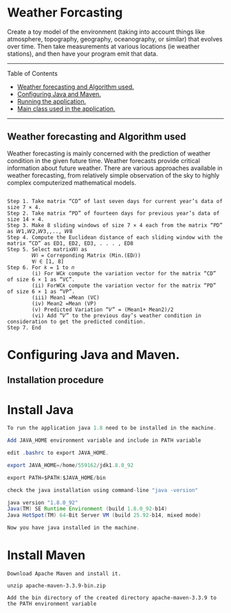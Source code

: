 # Weather Forcasting

Create a toy model of the environment (taking into account things like atmosphere, topography,
geography, oceanography, or similar) that evolves over time. Then take measurements at various
locations (ie weather stations), and then have your program emit that data.

---

Table of Contents

* <a href="#Weather-forecasting-and-Algorithm-used">Weather forecasting and Algorithm used.</a>
* <a href="#Configuring-Java-and-Maven">Configuring Java and Maven.</a>
* <a href="#Running-the-application">Running the application.</a>
* <a href="#Main-class-used-in-the-application">Main class used in the application.</a>

---

<a name="Weather-forecasting-and-Algorithm-used"></a>

## Weather forecasting and Algorithm used

Weather forecasting is mainly concerned with the prediction of weather condition in the given future time. Weather forecasts provide critical information about future weather. There are various approaches available in weather forecasting, from relatively simple observation of the sky to highly complex computerized mathematical models.

```algo

Step 1. Take matrix “CD” of last seven days for current year’s data of size 7 × 4.
Step 2. Take matrix “PD” of fourteen days for previous year’s data of size 14 × 4.
Step 3. Make 8 sliding windows of size 7 × 4 each from the matrix “PD” as 𝑊1,𝑊2,𝑊3,,.., 𝑊8
Step 4. Compute the Euclidean distance of each sliding window with the matrix “CD” as ED1, ED2, ED3, . . . , ED8
Step 5. Select matrix𝑊𝑖 as
		𝑊𝑖 = Correponding Matrix (Min.(ED𝑖))
		∀𝑖 ∈ [1, 8]
Step 6. For 𝑘 = 1 to 𝑛
		(i) For WC𝑘 compute the variation vector for the matrix “CD” of size 6 × 1 as “VC”.
		(ii) ForWC𝑘 compute the variation vector for the matrix “PD” of size 6 × 1 as “VP”.
		(iii) Mean1 =Mean (VC)
		(iv) Mean2 =Mean (VP)
		(v) Predicted Variation “𝑉” = (Mean1+ Mean2)/2
		(vi) Add “𝑉” to the previous day’s weather condition in consideration to get the predicted condition.
Step 7. End

```
<a name="Configuring-Java-and-Maven"></a>

# Configuring Java and Maven.

## Installation procedure 

<h1>Install Java</h1>

```java
To run the application java 1.8 need to be installed in the machine.

Add JAVA_HOME environment variable and include in PATH variable

edit .bashrc to export JAVA_HOME.

export JAVA_HOME=/home/559162/jdk1.8.0_92

export PATH=$PATH:$JAVA_HOME/bin

check the java installation using command-line "java -version"

java version "1.8.0_92"
Java(TM) SE Runtime Environment (build 1.8.0_92-b14)
Java HotSpot(TM) 64-Bit Server VM (build 25.92-b14, mixed mode)

Now you have java installed in the machine.

```

<h1>Install Maven</h1>

```mvn
Download Apache Maven and install it.

unzip apache-maven-3.3.9-bin.zip

Add the bin directory of the created directory apache-maven-3.3.9 to the PATH environment variable

```
